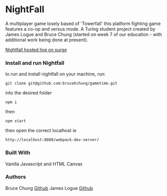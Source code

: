 # NightFall

A multiplayer game losely based of 'Towerfall' this platform fighting game features a co-op and versus mode.  A Turing student project created by James Logue and Bruce Chung (started on week 7 of our education - with additional work being done at present).

[Nightfall hosted live on surge](http://nightfall.surge.sh/)

### Install and run Nightfall

to run and install nightfall on your machine, run:

```git clone git@github.com:brucekchung/gametime.git```

into the desired folder

```npm i```

then

```npm start```

then open the correct localhost ie

```http://localhost:8080/webpack-dev-server/```


### Built With

Vanilla Javascript and HTML Canvas

### Authors

Bruce Chung [Github](https://github.com/brucekchung)
James Logue [Github](https://github.com/jjlljj)
